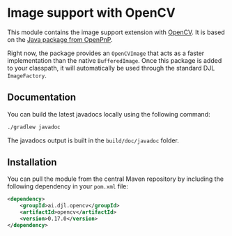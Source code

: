 # Image support with OpenCV

This module contains the image support extension with [OpenCV](https://opencv.org/). It is based on the [Java package from OpenPnP](https://github.com/openpnp/opencv).

Right now, the package provides an `OpenCVImage` that acts as a faster implementation than the native `BufferedImage`. Once this package is added to your classpath, it will automatically be used through the standard DJL `ImageFactory`.

## Documentation

You can build the latest javadocs locally using the following command:

```sh
./gradlew javadoc
```
The javadocs output is built in the `build/doc/javadoc` folder.

## Installation

You can pull the module from the central Maven repository by including the following dependency in your `pom.xml` file:

```xml
<dependency>
    <groupId>ai.djl.opencv</groupId>
    <artifactId>opencv</artifactId>
    <version>0.17.0</version>
</dependency>
```
